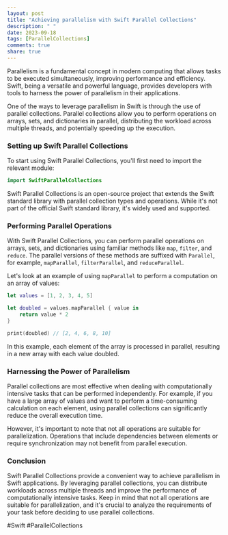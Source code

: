 ```yaml
---
layout: post
title: "Achieving parallelism with Swift Parallel Collections"
description: " "
date: 2023-09-18
tags: [ParallelCollections]
comments: true
share: true
---
```


Parallelism is a fundamental concept in modern computing that allows tasks to be executed simultaneously, improving performance and efficiency. Swift, being a versatile and powerful language, provides developers with tools to harness the power of parallelism in their applications.

One of the ways to leverage parallelism in Swift is through the use of parallel collections. Parallel collections allow you to perform operations on arrays, sets, and dictionaries in parallel, distributing the workload across multiple threads, and potentially speeding up the execution.

### Setting up Swift Parallel Collections

To start using Swift Parallel Collections, you'll first need to import the relevant module:

```swift
import SwiftParallelCollections
```

Swift Parallel Collections is an open-source project that extends the Swift standard library with parallel collection types and operations. While it's not part of the official Swift standard library, it's widely used and supported.

### Performing Parallel Operations

With Swift Parallel Collections, you can perform parallel operations on arrays, sets, and dictionaries using familiar methods like `map`, `filter`, and `reduce`. The parallel versions of these methods are suffixed with `Parallel`, for example, `mapParallel`, `filterParallel`, and `reduceParallel`.

Let's look at an example of using `mapParallel` to perform a computation on an array of values:

```swift
let values = [1, 2, 3, 4, 5]

let doubled = values.mapParallel { value in
    return value * 2
}

print(doubled) // [2, 4, 6, 8, 10]
```

In this example, each element of the array is processed in parallel, resulting in a new array with each value doubled.

### Harnessing the Power of Parallelism

Parallel collections are most effective when dealing with computationally intensive tasks that can be performed independently. For example, if you have a large array of values and want to perform a time-consuming calculation on each element, using parallel collections can significantly reduce the overall execution time.

However, it's important to note that not all operations are suitable for parallelization. Operations that include dependencies between elements or require synchronization may not benefit from parallel execution.

### Conclusion

Swift Parallel Collections provide a convenient way to achieve parallelism in Swift applications. By leveraging parallel collections, you can distribute workloads across multiple threads and improve the performance of computationally intensive tasks. Keep in mind that not all operations are suitable for parallelization, and it's crucial to analyze the requirements of your task before deciding to use parallel collections.

#Swift #ParallelCollections